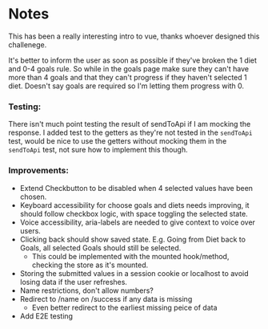 # Notes

This has been a really interesting intro to vue, thanks whoever designed this challenege.

It's better to inform the user as soon as possible if they've broken the 1 diet and 0-4 goals rule. So while in the goals page make sure they can't have more than 4 goals and that they can't progress if they haven't selected 1 diet. Doesn't say goals are required so I'm letting them progress with 0.

### Testing:
There isn't much point testing the result of sendToApi if I am mocking the response.
I added test to the getters as they're not tested in the `sendToApi` test, would be nice to use the getters without mocking them in the `sendToApi` test, not sure how to implement this though. 


### Improvements:
- Extend Checkbutton to be disabled when 4 selected values have been chosen.
- Keyboard accessibility for choose goals and diets needs improving, it should follow checkbox logic, with space toggling the selected state.
- Voice accessibility, aria-labels are needed to give context to voice over users.
- Clicking back should show saved state. E.g. Going from Diet back to Goals, all selected Goals should still be selected.
  - This could be implemented with the mounted hook/method, checking the store as it's mounted.
- Storing the submitted values in a session cookie or localhost to avoid losing data if the user refreshes. 
- Name restrictions, don't allow numbers?
- Redirect to /name on /success if any data is missing
  - Even better redirect to the earliest missing peice of data
- Add E2E testing

